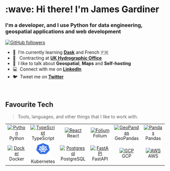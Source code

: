 <h1 align="left" id="jamesgardiner-title">:wave: Hi there! I'm James Gardiner</h1>
<h3 align="left">I'm a developer, and I use Python for data engineering, geospatial applications and web development</h3>

<p align="left">
  <a href="https://github.com/JamesGardiner?tab=followers">
    <img alt="GitHub followers" src="https://img.shields.io/github/followers/JamesGardiner?color=green&logo=github">
  </a>
</p>

<!--
<a href="#jamesgardiner-title">
  <img src="https://raw.githubusercontent.com/JamesGardiner/github-stats-transparent/output/generated/overview.svg" alt="JamesGardiner" align="right" />
</a>
-->

- :seedling: &nbsp;I’m currently learning **[Dask]** and French 🇫🇷
- :dna: &nbsp; Contracting at **[UK Hydrographic Office]**
- :speech_balloon: &nbsp;I like to talk about **Geospatial**, **Maps** and **Self-hosting** 
- :computer: &nbsp;Connect with me on **[LinkedIn]**
- :bird: &nbsp;Tweet me on **[Twitter]**

<br>

<h2 align="left" id="jamesgardiner-tech">Favourite Tech</h2>

> Tools, languages, and other things that I like to work with.

<table>
  <tr>
    <td align="center" width="96">
      <a href="https://python.org">
        <img src="https://upload.wikimedia.org/wikipedia/commons/c/c3/Python-logo-notext.svg" width="48" height="48" alt="Python" />
      </a>
      <br>Python
    </td>
    <td align="center" width="96">
      <a href="https://www.typescriptlang.org">
        <img src="https://upload.wikimedia.org/wikipedia/commons/4/4c/Typescript_logo_2020.svg" width="48" height="48" alt="TypeScript" />
      </a>
      <br>TypeScript
    </td>
    <td align="center" width="96">
      <a href="https://reactjs.org/" >
        <img src="https://upload.wikimedia.org/wikipedia/commons/a/a7/React-icon.svg" width="48" height="48" alt="React" />
      </a>
      <br>React
    </td>
    <td align="center" width="96">
      <a href="https://leafletjs.com">
        <img src="https://tarun-kamboj.github.io/images/tools/folium.png" alt="Folium" />
      </a>
      <br>Folium
    </td>
    <td align="center" width="96">
      <a href="https://geopandas.org" >
        <img src="https://geopandas.org/en/stable/_static/geopandas_logo_web.svg" height="48" alt="GeoPandas" />
      </a>
      <br>GeoPandas
    </td>
    <td align="center" width="96">
      <a href="https://pandas.pydata.org" >
        <img src="https://pandas.pydata.org/static/img/pandas_secondary_white.svg" width="48" height="48" alt="Pandas" />
      </a>
      <br>Pandas
    </td>
  </tr>
  <tr>
    <td align="center" width="96"> 
      <a href="https://docker.com" >
        <img src="https://www.docker.com/wp-content/uploads/2022/03/Moby-logo.png" alt="Docker" />
      </a>
      <br>Docker
    </td>
    <td align="center" width="96">
      <a href="https://kubernetes.io" >
        <img src="https://raw.githubusercontent.com/cncf/artwork/master/projects/kubernetes/icon/color/kubernetes-icon-color.svg" width="48" height="48" alt="Kubernetes" />
      </a>
      <br>Kubernetes
    </td>
    <td align="center"  width="96">
      <a href="https://www.postgresql.org/">
        <img src="https://upload.wikimedia.org/wikipedia/commons/2/29/Postgresql_elephant.svg" width="48" height="48" alt="Postgresql" />
      </a>
      <br>PostgreSQL
    </td>
    <td align="center"  width="96">
      <a href="https://fastapi.tiangolo.com/">
        <img src="https://cdn.worldvectorlogo.com/logos/fastapi-1.svg" width="48" height="48" alt="FastAPI" />
      </a>
      <br>FastAPI
    </td>
    <td align="center" width="96">
      <a href="https://cloud.google.com/">
        <img src="https://cdn.worldvectorlogo.com/logos/google-cloud-2.svg" width="48" height="48" alt="GCP" />
      </a>
      <br>GCP
    </td>
    <td align="center"  width="96">
      <a href="https://aws.amazon.com/">
        <img src="https://upload.wikimedia.org/wikipedia/commons/9/93/Amazon_Web_Services_Logo.svg" width="48" height="48" alt="AWS" />
      </a>
      <br>AWS
    </td>
  </tr>
</table>

<!-- links -->

[HTMX]: https://htmx.org/
[Dask]: https://dask.org
[linkedin]: https://www.linkedin.com/in/jrgardiner "James Gardiner LinkedIn"
[twitter]: https://twitter.com/_JamesRG
[UK Hydrographic Office]: https://www.gov.uk/government/organisations/uk-hydrographic-office
[Original]: https://github.com/MacroPower/MacroPower/blob/master/README.md
